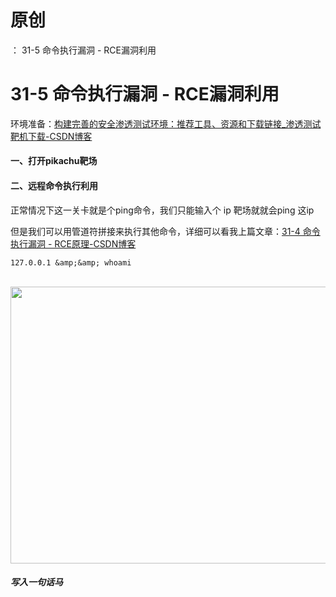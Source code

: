 # 原创
：  31-5 命令执行漏洞 - RCE漏洞利用

# 31-5 命令执行漏洞 - RCE漏洞利用

环境准备：[构建完善的安全渗透测试环境：推荐工具、资源和下载链接_渗透测试靶机下载-CSDN博客](https://blog.csdn.net/weixin_43263566/article/details/129031187)

#### 一、打开pikachu靶场

#### 二、远程命令执行利用

正常情况下这一关卡就是个ping命令，我们只能输入个 ip 靶场就就会ping 这ip

但是我们可以用管道符拼接来执行其他命令，详细可以看我上篇文章：[31-4 命令执行漏洞 - RCE原理-CSDN博客](https://blog.csdn.net/weixin_43263566/article/details/137122329)

```
127.0.0.1 &amp;&amp; whoami
```

 <img alt="" height="443" src="https://img-blog.csdnimg.cn/direct/6e645b9b9f784f64b49b988e558ae0ae.png" width="1050"/>

##### 写入一句话马 
